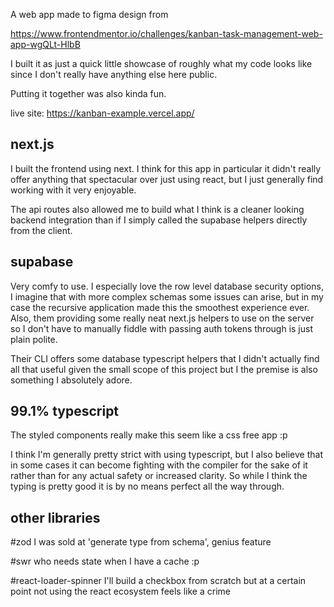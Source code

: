 A web app made to figma design from

https://www.frontendmentor.io/challenges/kanban-task-management-web-app-wgQLt-HlbB

I built it as just a quick little showcase of roughly what my code looks like since I don't really have anything else here public.

Putting it together was also kinda fun.

live site: https://kanban-example.vercel.app/

## next.js

I built the frontend using next. I think for this app in particular it didn't really offer anything that spectacular over just using react, but I just generally find working with it very enjoyable.

The api routes also allowed me to build what I think is a cleaner looking backend integration than if I simply called the supabase helpers directly from the client.

## supabase

Very comfy to use. I especially love the row level database security options, I imagine that with more complex schemas some issues can arise, but in my case the recursive application made this the smoothest experience ever. Also, them providing some really neat next.js helpers to use on the server so I don't have to manually fiddle with passing auth tokens through is just plain polite.

Their CLI offers some database typescript helpers that I didn't actually find all that useful given the small scope of this project but I the premise is also something I absolutely adore.

## 99.1% typescript

The styled components really make this seem like a css free app :p

I think I'm generally pretty strict with using typescript, but I also believe that in some cases it can become fighting with the compiler for the sake of it rather than for any actual safety or increased clarity. So while I think the typing is pretty good it is by no means perfect all the way through.

## other libraries

#zod 
I was sold at 'generate type from schema', genius feature

#swr
who needs state when I have a cache :p

#react-loader-spinner
I'll build a checkbox from scratch but at a certain point not using the react ecosystem feels like a crime

